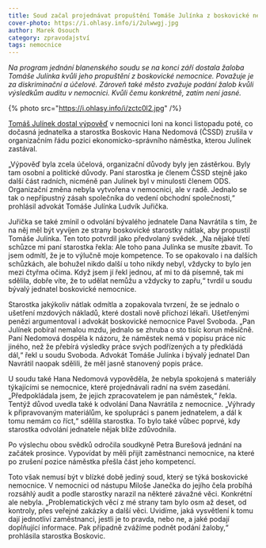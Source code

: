 ```yaml
---
title: Soud začal projednávat propuštění Tomáše Julínka z boskovické nemocnice
cover-photo: https://i.ohlasy.info/i/2ulwwgj.jpg
author: Marek Osouch
category: zpravodajství
tags: nemocnice
---
```


*Na program jednání blanenského soudu se na konci září dostala žaloba Tomáše Julínka kvůli jeho propuštění z boskovické nemocnice. Považuje je za diskriminační a účelové. Zároveň také město zvažuje podání žalob kvůli výsledkům auditu v nemocnici. Kvůli čemu konkrétně, zatím není jasné.*

{% photo src="https://i.ohlasy.info/i/zctc0l2.jpg" /%}

[Tomáš Julínek dostal výpověď](https://ohlasy.info/clanky/2015/12/julinek-odvolan.html) v nemocnici loni na konci listopadu poté, co dočasná jednatelka a starostka Boskovic Hana Nedomová (ČSSD) zrušila v organizačním řádu pozici ekonomicko-správního náměstka, kterou Julínek zastával.

„Výpověď byla zcela účelová, organizační důvody byly jen zástěrkou. Byly tam osobní a politické důvody. Paní starostka je členem ČSSD stejně jako další část radních, nicméně pan Julínek byl v minulosti členem ODS. Organizační změna nebyla vytvořena v nemocnici, ale v radě. Jednalo se tak o nepřípustný zásah společníka do vedení obchodní společnosti,“ prohlásil advokát Tomáše Julínka Ludvík Juřička.

Juřička se také zmínil o odvolání bývalého jednatele Dana Navrátila s tím, že na něj měl být vyvíjen ze strany boskovické starostky nátlak, aby propustil Tomáše Julínka. Ten toto potvrdil jako předvolaný svědek. „Na nějaké třetí schůzce mi paní starostka řekla: Ale toho pana Julínka se musíte zbavit. To jsem odmítl, že je to výlučně moje kompetence. To se opakovalo i na dalších schůzkách, ale bohužel nikdo další u toho nikdy nebyl, vždycky to bylo jen mezi čtyřma očima. Když jsem jí řekl jednou, ať mi to dá písemně, tak mi sdělila, dobře víte, že to udělat nemůžu a vždycky to zapřu,“ tvrdil u soudu bývalý jednatel boskovické nemocnice.

Starostka jakýkoliv nátlak odmítla a zopakovala tvrzení, že se jednalo o ušetření mzdových nákladů, které dostali nově příchozí lékaři. Ušetřenými penězi argumentoval i advokát boskovické nemocnice Pavel Svoboda. „Pan Julínek pobíral nemalou mzdu, jednalo se zhruba o sto tisíc korun měsíčně. Paní Nedomová dospěla k názoru, že náměstek nemá v popisu práce nic jiného, než že přebírá výsledky práce svých podřízených a ty předkládá dál,“ řekl u soudu Svoboda. Advokát Tomáše Julínka i bývalý jednatel Dan Navrátil naopak sdělili, že měl jasně stanovený popis práce.

U soudu také Hana Nedomová vypověděla, že nebyla spokojená s materiály týkajícími se nemocnice, které projednávali radní na svém zasedání. „Předpokládala jsem, že jejich zpracovatelem je pan náměstek,“ řekla. Tentýž důvod uvedla také k odvolání Dana Navrátila z nemocnice. „Výhrady k připravovaným materiálům, ke spolupráci s panem jednatelem, a dál k tomu nemám co říct,“ sdělila starostka. To bylo také vůbec poprvé, kdy starostka odvolání jednatele nějak blíže zdůvodnila.

Po výslechu obou svědků odročila soudkyně Petra Burešová jednání na začátek prosince. Vypovídat by měli přijít zaměstnanci nemocnice, na které po zrušení pozice náměstka přešla část jeho kompetencí.

Toto však nemusí být v blízké době jediný soud, který se týká boskovické nemocnice. V nemocnici od nástupu Miloše Janečka do jejího čela probíhá rozsáhlý audit a podle starostky narazil na některé závažné věci. Konkrétní ale nebyla. „Problematických věcí z mé strany tam bylo osm až deset, od kontroly, přes veřejné zakázky a další věci. Uvidíme, jaká vysvětlení k tomu dají jednotliví zaměstnanci, jestli je to pravda, nebo ne, a jaké podají doplňující informace. Pak případně zvážíme podnět podání žaloby,“ prohlásila starostka Boskovic.
